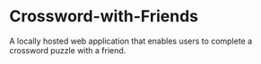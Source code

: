 # Crossword-with-Friends
A locally hosted web application that enables users to complete a crossword puzzle with a friend.

